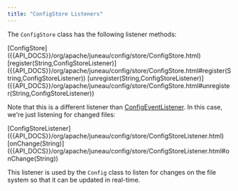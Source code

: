 ```yaml
---
title: "ConfigStore Listeners"
---
```


The `ConfigStore` class has the following listener methods:

<tree>
<node-0><java-class>[ConfigStore]({{API_DOCS}}/org/apache/juneau/config/store/ConfigStore.html)</java-class></node-0>
<node-1><java-method>[register(String,ConfigStoreListener)]({{API_DOCS}}/org/apache/juneau/config/store/ConfigStore.html#register(String,ConfigStoreListener))</java-method></node-1>
<node-1><java-method>[unregister(String,ConfigStoreListener)]({{API_DOCS}}/org/apache/juneau/config/store/ConfigStore.html#unregister(String,ConfigStoreListener))</java-method></node-1>
</tree>

Note that this is a different listener than [ConfigEventListener]({{API_DOCS}}/org/apache/juneau/config/event/ConfigEventListener.html).
In this case, we're just listening for changed files:

<tree>
<node-0><java-class>[ConfigStoreListener]({{API_DOCS}}/org/apache/juneau/config/store/ConfigStoreListener.html)</java-class></node-0>
<node-1><java-method>[onChange(String)]({{API_DOCS}}/org/apache/juneau/config/store/ConfigStoreListener.html#onChange(String))</java-method></node-1>
</tree>

This listener is used by the `Config` class to listen for changes on the file system so that it can be updated in
real-time.
